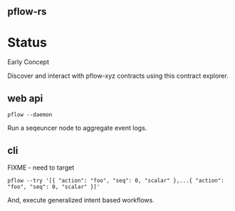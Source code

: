 pflow-rs
--------
# Status

Early Concept

Discover and interact with pflow-xyz contracts using this contract explorer.

web api
-------

```
pflow --daemon
```

Run a seqeuncer node to aggregate event logs.


cli
---

FIXME - need to target

```
pflow --try '[{ "action": "foo", "seq": 0, "scalar" },...{ "action": "foo", "seq": 0, "scalar" }]'
```

And, execute generalized intent based workflows.
